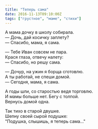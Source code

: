 ```yaml
---
title: "Теперь сама"
date: 2016-11-13T09:10:00Z
tags: ["грустное", "маме", "стихи"]
---
```


А мама дочку в школу собирала.  
— Дочь, дай косичку заплету?  
— Спасибо, мама, я сама.

— Тебе Иван совсем не пара.  
Крася глаза, отвечу налету:  
— Спасибо, но решу сама.

— Дочур, на ужин я борща сготовлю.  
А ты работай, не спеши домой.  
— Сегодня, мама, я сама.

А годы шли, со старостью ведя торговлю.  
И мамы больше нет. Бегу с толпой.  
Вернусь домой одна.

Так тихо в старой двушке.  
Шепну своей сырой подушке:  
"Подушка, слышишь, я теперь сама…"


